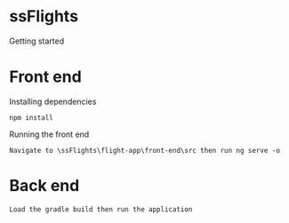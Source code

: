 # ssFlights
Getting started

# Front end
Installing dependencies
``` 
npm install
```
Running the front end
```
Navigate to \ssFlights\flight-app\front-end\src then run ng serve -o
```

# Back end
```
Load the gradle build then run the application
```




